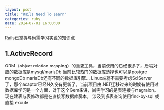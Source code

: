 ```yaml
---
layout: post
title: "Rails Need To Learn"
categories: ruby
date: 2014-07-01 16:00:00
---
```

Rails已掌握与尚需学习实践的知识点
## 1.ActiveRecord
ORM（object relation mapping）的重要工具，当前使用的已经很多了，后端对应的数据库是mysql/mariaDb
当前比较热门的数据库选择也可以是postgre mongoDb
mariaDb还有不同的数据库引擎...
Linux端就不需要考虑SqlServer了，那个adaptor已经N久没有更新了，当前项目由.NET迁移过来的时候有使用过
数据库学习是一个方面，对于这个Gem来讲，尚需学习的是表连接与magraion。
现在建表与表修改都是在直接写数据库脚本。
涉及到多表查询使用find-by-sql 或直接 excute
